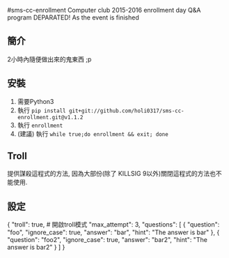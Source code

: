 #sms-cc-enrollment
Computer club 2015-2016 enrollment day Q&A program
DEPARATED! As the event is finished

## 簡介
2小時內隨便做出來的鬼東西 ;p

## 安裝
1. 需要Python3
2. 執行 `pip install git+git://github.com/holi0317/sms-cc-enrollment.git@v1.1.2`
3. 執行 `enrollment`
4. (建議) 執行 `while true;do enrollment && exit; done`

## Troll
提供謀殺這程式的方法, 因為大部份(除了 KILLSIG 9以外)關閉這程式的方法也不能使用.

## 設定
{
  "troll": true, # 開啟troll模式
  "max_attempt": 3,
  "questions": [
    {
      "question": "foo",
      "ignore_case": true,
      "answer": "bar",
      "hint": "The answer is bar"
    },
    {
      "question": "foo2",
      "ignore_case": true,
      "answer": "bar2",
      "hint": "The answer is bar2"
    }
  ]
}
